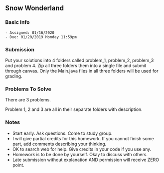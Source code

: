 ## Snow Wonderland

### Basic Info

    - Assigned: 01/16/2020
    - Due: 01/20/2019 Monday 11:59pm

### Submission 
Put your solutions into 4 folders called problem_1, problem_2, problem_3 and problem 4. Zip all three folders them into a single file and submit through canvas. Only the Main.java files in all three folders will be used for grading.
    
### Problems To Solve

There are 3 problems. 

Problem 1, 2 and 3 are all in their separate folders with description. 
    
### Notes

- Start early. Ask questions. Come to study group. 
- I will give partial credits for this homework. If you cannot finish some part, add comments describing your thinking.
- OK to search web for help. Give credits in your code if you use any. 
- Homework is to be done by yourself. Okay to discuss with others.
- Late submission without explanation AND permission will receive ZERO point.
    
    



